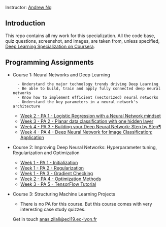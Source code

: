 Instructor: [Andrew Ng](http://www.andrewng.org/)

## Introduction

This repo contains all my work for this specialization. All the code base, quiz questions, screenshot, and images, are taken from, unless specified, [Deep Learning Specialization on Coursera](https://www.coursera.org/specializations/deep-learning).

## Programming Assignments

- Course 1: Neural Networks and Deep Learning

        - Understand the major technology trends driving Deep Learning
        - Be able to build, train and apply fully connected deep neural networks 
        - Know how to implement efficient (vectorized) neural networks 
        - Understand the key parameters in a neural network's architecture 

    
  - [Week 2 - PA 1 - Logistic Regression with a Neural Network mindset](https://github.com/anaszil/Neural-Networks-and-Deep-Learning/blob/main/Logistic_Regression_with_a_Neural_Network_mindset_v6a.ipynb)
  - [Week 3 - PA 2 - Planar data classification with one hidden layer](https://github.com/anaszil/Neural-Networks-and-Deep-Learning/blob/main/Planar_data_classification_with_onehidden_layer_v6c.ipynb)
  - [Week 4 - PA 3 - Building your Deep Neural Network: Step by Step¶](https://github.com/anaszil/Neural-Networks-and-Deep-Learning/blob/main/Building_your_Deep_Neural_Network_Step_by_Step_v8a.ipynb)
  - [Week 4 - PA 4 - Deep Neural Network for Image Classification: Application](https://github.com/anaszil/Neural-Networks-and-Deep-Learning/blob/main/Deep%20Neural%20Network%20-%20Application%20v8.ipynb)

- Course 2: Improving Deep Neural Networks: Hyperparameter tuning, Regularization and Optimization

  - [Week 1 - PA 1 - Initialization](#)
  - [Week 1 - PA 2 - Regularization](#)
  - [Week 1 - PA 3 - Gradient Checking](#)
  - [Week 2 - PA 4 - Optimization Methods](#)
  - [Week 3 - PA 5 - TensorFlow Tutorial](#)

- Course 3: Structuring Machine Learning Projects

  - There is no PA for this course. But this course comes with very interesting case study quizzes.
  
  
  Get in touch anas.zilali@ecl19.ec-lyon.fr
